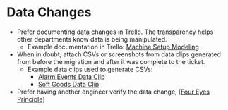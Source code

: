 # Data Changes

- Prefer documenting data changes in Trello. The transparency helps other
  departments know data is being manipulated.
  - Example documentation in Trello: [Machine Setup Modeling]
- When in doubt, attach CSVs or screenshots from data clips generated from
  before the migration and after it was complete to the ticket.
  - Example data clips used to generate CSVs:
    - [Alarm Events Data Clip]
    - [Soft Goods Data Clip]
- Prefer having another engineer verify the data change, [[Four Eyes Principle]]

[Machine Setup Modeling]: https://trello.com/c/d7Jmirpx
[Alarm Events Data Clip]: https://data.heroku.com/dataclips/fowzlpfwdsnfzjjibeavhzikthqp
[Soft Goods Data Clip]: https://data.heroku.com/dataclips/ejpzakfgboekbjfljgdoocppgfua
[Four Eyes Principle]: https://www.openriskmanual.org/wiki/Four_Eyes_Principle
